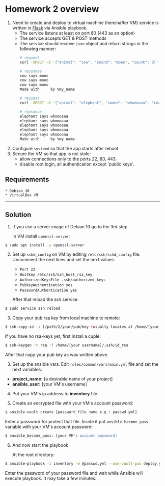 # Homework 2 overview

1. Need to create and deploy to virtual machine (hereinafter VM) service is written in [Flask][flask] via Ansible playbook. 
    * The service listens at least on port 80 (443 as an option) 
    * The service accepts GET & POST methods
    * The service should receive `json` object and return strings in the following manner:
        ```bash
        # request
        curl -XPOST -d '{"animal": "cow", "sound": "mooo", "count": 3}' myvm.localhost

        # repsonse
        cow says mooo
        cow says mooo
        cow says mooo
        Made with     by %my_name

        # request
        curl -XPOST -d '{"animal": "elephant", "sound": "whoooaaa", "count": 5}' myvm.localhost

        # repsonse
        elephant says whoooaaa
        elephant says whoooaaa
        elephant says whoooaaa
        elephant says whoooaaa
        elephant says whoooaaa
        Made with     by %my_name
        
        ```
2. Configure `systemd` so that the app starts after reboot
3. Secure the VM so that app is not stole:
    * allow connections only to the ports 22, 80, 443.
    * disable root login, all authentication except 'public keys'.

## Requirements
    * Debian 10
    * VirtualBox VM
    
___________________
    
    
## Solution

1. If you use a server image of Debian 10 go to the 3rd step.

    In VM install `openssl-server`:

```bash
$ sudo apt install -y openssl-server
```  

2. Set up `sshd_config` on VM by editing `/etc/ssh/sshd_config` file. Uncomment the next lines and set the next values:
    * `Port 22`
    * `HostKey /etc/ssh/ssh_host_rsa_key`
    * `AuthorizedKeysFile .ssh/authorized_keys`
    * `PubkeyAuthentication yes`
    * `PasswordAuthentication yes`

    After that reload the ssh service:

```bash 
$ sudo service ssh reload
```
3. Copy your pub rsa key from local machine to remote: 

```bash 
$ ssh-copy-id -i [/path/2/your/pub/key (usually locates at /home/[your username]/.ssh/id_rsa.pub or other name)] [your VM's username]@[VM's ip address]
```
   If you have no rsa-keys yet, first install a cuple:

```bash
$ ssh-keygen -t rsa -f /home/[your username]/.ssh/id_rsa 
```
   After that copy your pub key as was written above.

3. Set up the ansible vars. Edit `roles/common/vars/main.yml` file and set the next variables:

* **project_name:** [a desirable name of your project]
* **ansible_user:** [your VM's username]

4. Put your VM's ip address to **inventory** file.

5. Create an encrypted file with your VM's account password:

```bash
$ ansible-vault create [password_file_name e.g.: passwd.yml]
```
   Enter a password for protect that file. Inside it put `ansible_become_pass` variable with your VM's account password:

```bash
$ ansible_become_pass: [your VM's account password]
```

6. And now start the playbook

    At the root directory:

```bash
$ ansible-playbook -i inventory -e @passwd.yml --ask-vault-pas deploy.yml
```

   Enter the password of your password file and wait while Ansible will execute playbook. It may take a few minutes.





[flask]: https://github.com/pallets/flask
